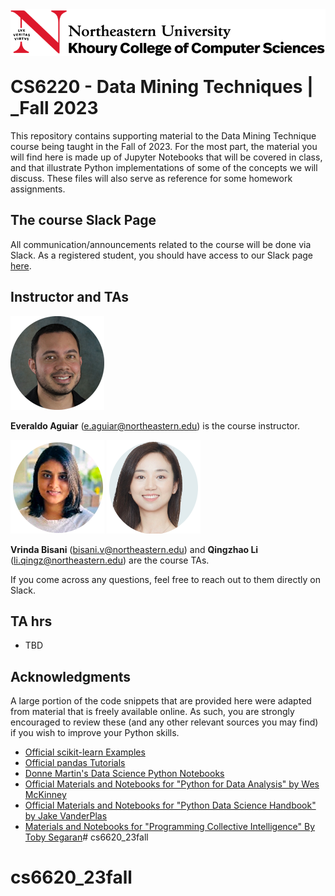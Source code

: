 <img src="./imgs/neu.png" width="600" align="left">  
<br/><br/>
<br/><br/>

# CS6220 - Data Mining Techniques | _Fall 2023

This repository contains supporting material to the Data Mining Technique course being taught in the Fall of 2023.  For the most part, the material you will find here is made up of Jupyter Notebooks that will be covered in class, and that illustrate Python implementations of some of the concepts we will discuss. These files will also serve as reference for some homework assignments.

## The course Slack Page

All communication/announcements related to the course will be done via Slack. As a registered student, you should have access to our Slack page [here](https://cs6220fall2023.slack.com/).

## Instructor and TAs

[![avatar](./imgs/everaldo.png)](https://www.linkedin.com/in/everaldoaguiar)

**Everaldo Aguiar** (e.aguiar@northeastern.edu) is the course instructor.

[![avatar](./imgs/vrinda.png)](https://www.linkedin.com/in/vrindabisani/)
[![avatar](./imgs/chloe.png)](https://www.linkedin.com/in/qingzhao-li/)

**Vrinda Bisani** (bisani.v@northeastern.edu) and **Qingzhao Li** (li.qingz@northeastern.edu) are the course TAs.

If you come across any questions, feel  free to reach out to them directly on Slack.

## TA hrs

* TBD

## Acknowledgments

A large portion of the code snippets that are provided here were adapted from material that is freely available online. As such, you are strongly encouraged to review these (and any other relevant sources you may find) if you wish to improve your Python skills.

* [Official scikit-learn Examples](http://scikit-learn.org/stable/auto_examples/)
* [Official pandas Tutorials](http://pandas.pydata.org/pandas-docs/version/0.18.1/tutorials.html)
* [Donne Martin's Data Science Python Notebooks](https://github.com/donnemartin/data-science-ipython-notebooks)
* [Official Materials and Notebooks for "Python for Data Analysis" by Wes McKinney](https://github.com/wesm/pydata-book)
* [Official Materials and Notebooks for "Python Data Science Handbook" by Jake VanderPlas](https://github.com/jakevdp/PythonDataScienceHandbook)
* [Materials and Notebooks for "Programming Collective Intelligence" By Toby Segaran](https://github.com/ferronrsmith/programming-collective-intelligence-code)# cs6620_23fall
# cs6620_23fall
